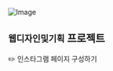 ![Image](https://github.com/user-attachments/assets/8a60a99b-e258-4f9a-9e04-e3ced0670720)

## `웹디자인및기획` 프로젝트
✏️ 인스타그램 페이지 구성하기